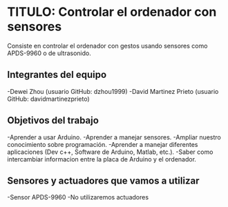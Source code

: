 # TITULO: Controlar el ordenador con sensores

Consiste en controlar el ordenador con gestos usando sensores como APDS-9960 o de ultrasonido.

## Integrantes del equipo

-Dewei Zhou (usuario GitHub: dzhou1999)
-David Martinez Prieto (usuario GitHub: davidmartinezprieto)

## Objetivos del trabajo

-Aprender a usar Arduino.
-Aprender a manejar sensores.
-Ampliar nuestro conocimiento sobre programación.
-Aprender a manejar diferentes aplicaciones (Dev c++, Software de Arduino, Matlab, etc.).
-Saber como intercambiar informacion entre la placa de Arduino y el ordenador.

## Sensores y actuadores que vamos a utilizar
-Sensor APDS-9960
-No utilizaremos actuadores
